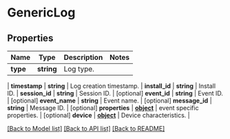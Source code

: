 # GenericLog

## Properties
Name | Type | Description | Notes
------------ | ------------- | ------------- | -------------
**type** | **string** | Log type.
 | 
**timestamp** | **string** | Log creation timestamp.
 | 
**install_id** | **string** | Install ID.
 | 
**session_id** | **string** | Session ID.
 | [optional] 
**event_id** | **string** | Event ID.
 | [optional] 
**event_name** | **string** | Event name.
 | [optional] 
**message_id** | **string** | Message ID.
 | [optional] 
**properties** | [**object**](.md) | event specific properties.
 | [optional] 
**device** | [**object**](.md) | Device characteristics. | 

[[Back to Model list]](../README.md#documentation-for-models) [[Back to API list]](../README.md#documentation-for-api-endpoints) [[Back to README]](../README.md)


